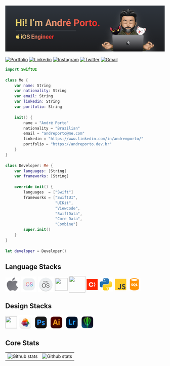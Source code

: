 [![Andre Porto Banner](./README.png)](https://andreporto.dev.br)

[![Portfolio](https://img.shields.io/badge/Portfolio-255E63?style=for-the-badge&logo=About.me&logoColor=white)](https://andreporto.dev.br)
[![Linkedin](https://img.shields.io/badge/LinkedIn-0077B5?style=for-the-badge&logo=linkedin&logoColor=white)](https://www.linkedin.com/in/andremporto/)
[![Instagram](https://img.shields.io/badge/Instagram-E4405F?style=for-the-badge&logo=instagram&logoColor=white)](https://www.instagram.com/andreporto.78/)
[![Twitter](https://img.shields.io/badge/Twitter-1DA1F2?style=for-the-badge&logo=twitter&logoColor=white)](https://twitter.com/andremporto)
[![Gmail](https://img.shields.io/badge/Gmail-D14836?style=for-the-badge&logo=gmail&logoColor=white)](mailto:andreporto@me.com)

<!-- 🇧🇷 I'm a Brazilian iOS Developer <br>
⌛️ Over 20 years of experience in design, web development, and user interface design.<br>
🧑🏻‍💻 I am passionate about building innovative and user-friendly apps using SwiftUI.<br>
📈 Committed to delivering exceptional and beautiful results. -->

```swift
import SwiftUI

class Me {
    var name: String
    var nationality: String
    var email: String
    var linkedin: String
    var portfolio: String

    init() {
        name = "André Porto"
        nationality = "Brazilian"
        email = "andreporto@me.com"
        linkedin = "https://www.linkedin.com/in/andremporto/"
        portfolio = "https://andreporto.dev.br"
    }
}

class Developer: Me {
    var languages: [String]
    var frameworks: [String]

    override init() {
        languages  = ["Swift"]
        frameworks = ["SwiftUI",
                      "UIKit",
                      "Viewcode",
                      "SwiftData",
                      "Core Data",
                      "Combine"]
        super.init()
    }
}

let developer = Developer()
```

<!-- ## Get in touch -->

<!-- <div align="center"> -->

<!-- [![Portfolio](https://img.shields.io/badge/Portfolio-255E63?style=for-the-badge&logo=About.me&logoColor=white)](https://andreporto.dev.br)
[![Linkedin](https://img.shields.io/badge/LinkedIn-0077B5?style=for-the-badge&logo=linkedin&logoColor=white)](https://www.linkedin.com/in/kaua-lima/)
[![Instagram](https://img.shields.io/badge/Instagram-E4405F?style=for-the-badge&logo=instagram&logoColor=white)](https://www.instagram.com/andreporto.78/)
[![Twitter](https://img.shields.io/badge/Twitter-1DA1F2?style=for-the-badge&logo=twitter&logoColor=white)](https://twitter.com/andremporto)
[![Gmail](https://img.shields.io/badge/Gmail-D14836?style=for-the-badge&logo=gmail&logoColor=white)](mailto:andreporto@me.com)
[![Spotify](https://img.shields.io/badge/Spotify-1ED760?&style=for-the-badge&logo=spotify&logoColor=white)](https://open.spotify.com/user/r41lge9dobl6x7smg65d4o5fr)
[![Youtube](https://img.shields.io/badge/YouTube-FF0000?style=for-the-badge&logo=youtube&logoColor=white)](https://www.youtube.com/channel/UCrjwgVR-_e4tFPhOutC9F9A) -->

<!-- </div> -->

<!-- <div>
    <a href="https://andreporto.dev.br" target="_blank"><img align="center" height="32" width="32" src="./icons/web.svg" target="_blank"></a>
    <a href="https://www.linkedin.com/in/andremporto/" target="_blank"><img align="center" height="26" width="26" src="./icons/linkedin.svg" target="_blank"></a>
    <a href="https://www.instagram.com/andreporto.78" target="_blank"><img align="center" height="26" width="26" src="./icons/instagram.svg" target="_blank"></a>
    <a href="https://twitter.com/andremporto" target="_blank"><img align="center" height="30" width="" src="./icons/twitter.svg" target="_blank"></a>
    <a href="mailto:andreporto@me.com" target="_blank"><img align="center" height="30" width="30" src="./icons/mail.svg" target="_blank"></a>
    <!-- <hr> -->
<!-- </div> -->

## Language Stacks

<div style="display: inline_block">
  <img align="center" height="45" width="45" pointer-events="none" src="./icons/apple.svg" target="_blank">
  <img align="center" height="50" width="50" src="./icons/ios.svg" target="_blank">
  <img align="center" height="50" width="50" src="./icons/macos.svg" target="_blank">
  <img align="center" height="40" width="40" src="https://cdn.jsdelivr.net/gh/devicons/devicon/icons/swift/swift-original.svg">
  <!-- <img align="center" height=45" width=45" src="https://cdn.jsdelivr.net/gh/devicons/devicon/icons/xcode/xcode-original.svg"> -->
  <img align="center" height="52" width="52" src="https://cdn.jsdelivr.net/gh/devicons/devicon/icons/firebase/firebase-plain.svg">
  <img align="center" height="35" width="35" src="./icons/cocoapods.svg" target="_blank">
<!--   <img align="center" height="38" width="38" src="https://cdn.jsdelivr.net/gh/devicons/devicon/icons/git/git-original.svg"> -->
  <img align="center" height="44" width="44" src="./icons/python.svg" target="_blank">
  <img align="center" height="41" width="41" src="./icons/js.svg" target="_blank">
  <img align="center" height="38" width="38" src="./icons/sql.svg" target="_blank">
</div>

## Design Stacks

<div style="display: inline_block">
  <img align="center" height="37" width="37" src="https://cdn.jsdelivr.net/gh/devicons/devicon/icons/figma/figma-original.svg">
  <img align="center" height="45" width="45" src="./icons/pixelmator.png">
  <img align="center" height="45" width="45" src="./icons/photoshop.png">
  <img align="center" height="45" width="45" src="./icons/illustrator.png">
  <img align="center" height="45" width="45" src="./icons/lightroom.png">
  <img align="center" height="45" width="45" src="./icons/corel.png">
</div>

## Core Stats

<!-- [![GitHub Streak](https://streak-stats.demolab.com/?user=andremporto&theme=dark)](https://git.io/streak-stats) -->

<!-- <img src="https://github-readme-stats.vercel.app/api/top-langs/?username=andremporto&layout=compact&langs_count=7&theme=dark"/> -->

<!-- [![Website Badge](https://img.shields.io/badge/-Portfolio-47CCCC?style=flat&logo=Google-Chrome&logoColor=white&link=https://andreporto.vercel.app)](https://andreporto.vercel.app)
[![Linkedin: andremporto](https://img.shields.io/badge/-andremporto-blue?style=flat-square&logo=Linkedin&logoColor=white&link=https://www.linkedin.com/in/andremporto/)](https://www.linkedin.com/in/andremporto/)
[![Medium: @andremporto](https://img.shields.io/badge/-@andremporto-000000?style=flat&labelColor=000000&logo=Medium&link=https://medium.com/@andremporto)](https://medium.com/@andremporto)
[![Instagram Badge](https://img.shields.io/badge/-andreporto.78-red?style=flat&logo=instagram&logoColor=white&link=https://instagram.com/andreporto.78/)](https://instagram.com/andreporto.78)
[![Twitter: andremporto](https://img.shields.io/twitter/follow/andremporto?style=social)](https://twitter.com/andremporto)
[![GitHub andremporto](https://img.shields.io/github/followers/andremporto?label=follow&style=social)](https://github.com/andremporto) -->

<table>
    <tr>
        <td align="center">
            <img
                align="center"
                src="https://github-readme-stats.vercel.app/api/top-langs?username=andremporto&show_icons=true&locale=en&layout=compact&theme=dracula"
                alt="Github stats"
            />
        </td>
        <!-- <td align="center">
            <img
                align="center"
                src="https://github-readme-stats.vercel.app/api?username=andremporto&show_icons=true&locale=en&theme=dracula" alt="Github stats"
            />
        </td> -->
        <td align="center">
            <img
                align="center"
                src="https://github-readme-streak-stats.herokuapp.com/?user=andremporto&theme=dracula"
                alt="Github stats"
            />
        </td>
    </tr>
</table>
